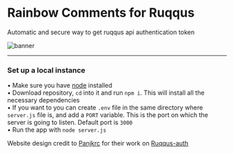 # Rainbow Comments for Ruqqus

Automatic and secure way to get ruqqus api authentication token

![banner](TODO)
<hr>

### Set up a local instance
• Make sure you have [node](https://nodejs.org/en/) installed  
• Download repository, `cd` into it and run `npm i`. This will install all the necessary dependencies  
• If you want to you can create `.env` file in the same directory where `server.js` file is, and add a `PORT` variable. This is the port on which the server is going to listen. Default port is `3000`  
• Run the app with `node server.js`

Website design credit to [Panjkrc](https://github.com/Panjkrc) for their work on [Ruqqus-auth](https://github.com/Ruqqus-API/ruqqus-auth)
